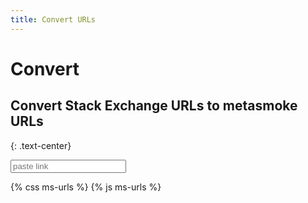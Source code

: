 ```yaml
---
title: Convert URLs
---
```


# Convert
## Convert Stack Exchange URLs to metasmoke URLs
{: .text-center}

<input placeholder="paste link" class="big-input">

<section>
  <a class="by-url"></a>
  <div></div>
  <a class="real"></a>
</section>

{% css ms-urls %}
{% js ms-urls %}
